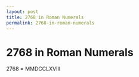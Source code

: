 ```yaml
---
layout: post
title: 2768 in Roman Numerals
permalink: 2768-in-roman-numerals
---
```


# 2768 in Roman Numerals

2768 = MMDCCLXVIII
